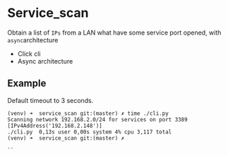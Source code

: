 # Service_scan

Obtain a list of `IPs` from a LAN what have some service port opened, with `async`architecture



- Click cli
- Async architecture


## Example

Default timeout to 3 seconds.

```
(venv) ➜  service_scan git:(master) ✗ time ./cli.py 
Scanning network 192.168.2.0/24 for services on port 3389
[IPv4Address('192.168.2.148')]
./cli.py  0,13s user 0,00s system 4% cpu 3,117 total
(venv) ➜  service_scan git:(master) ✗ 
 
``
